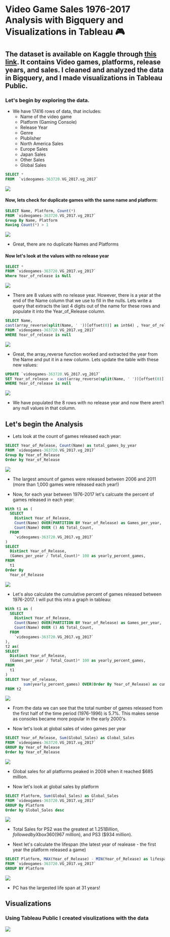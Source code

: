 # Video Game Sales 1976-2017 Analysis with Bigquery and Visualizations in Tableau :video_game:
## The dataset is available on Kaggle through [this link](https://www.kaggle.com/code/kendallgillies/video-game-sales-by-genre). It contains Video games, platforms, release years, and sales. I cleaned and analyzed the data in Bigquery, and I made visualizations in Tableau Public.
### Let's begin by exploring the data.
- We have 17416 rows of data, that includes:
  - Name of the video game
  - Platform (Gaming Console)
  - Release Year
  - Genre
  - Plublisher
  - North America Sales
  - Europe Sales
  - Japan Sales
  - Other Sales
  - Global Sales

```SQL
SELECT * 
FROM  `videogames-363720.VG_2017.vg_2017`
```

![](https://github.com/cdauksas/PortfolioProjects/blob/main/Picture13.png)


#### Now, lets check for duplicate games with the same name and platform:

```SQL
SELECT Name, Platform, Count(*)
FROM `videogames-363720.VG_2017.vg_2017`
Group By Name, Platform
Having Count(*) > 1
```

![](https://github.com/cdauksas/PortfolioProjects/blob/main/Picture-2.png)

- Great, there are no duplicate Names and Platforms

#### Now let's look at the values with no release year

```SQL
SELECT * 
FROM `videogames-363720.VG_2017.vg_2017`
Where Year_of_release is Null
```
![](https://github.com/cdauksas/PortfolioProjects/blob/main/Picture14.png)

- There are 8 values with no release year. However, there is a year at the end of the Name column that we use to fill in the nulls. Lets write a query that extracts the last 4 digits out of the name for these rows and populate it into the Year_of_Release column.

```SQL
SELECT Name, 
cast(array_reverse(split(Name, ' '))[offset(0)] as int64) , Year_of_release
FROM `videogames-363720.VG_2017.vg_2017`
WHERE Year_of_release is null    
````
![](https://github.com/cdauksas/PortfolioProjects/blob/main/Picture15.png)

- Great, the array_reverse function worked and extracted the year from the Name and put it in a new column. Lets update the table with these new values:

```SQL
UPDATE `videogames-363720.VG_2017.vg_2017`
SET Year_of_release =  cast(array_reverse(split(Name, ' '))[offset(0)] as int64)
WHERE Year_of_release is null
```
![](https://github.com/cdauksas/PortfolioProjects/blob/main/Picture-6.png)

- We have populated the 8 rows with no release year and now there aren’t any null values in that column.

## Let's begin the Analysis

- Lets look at the count of games released each year:

```SQL
SELECT Year_of_Release, Count(Name) as total_games_by_year  
FROM `videogames-363720.VG_2017.vg_2017`
Group By Year_of_Release
Order by Year_of_Release 
```
![](https://github.com/cdauksas/PortfolioProjects/blob/main/Picture16.png)

- The largest amount of games were released between 2006 and 2011 (more than 1,000 games were released each year!)

- Now, for each year between 1976-2017 let's calcuate the percent of games released in each year:

```SQL
With t1 as (
  SELECT 
    Distinct Year_of_Release, 
    Count(Name) OVER(PARTITION BY Year_of_Release) as Games_per_year, 
    Count(Name) OVER () AS Total_Count, 
  FROM 
    `videogames-363720.VG_2017.vg_2017`
)
SELECT 
  Distinct Year_of_Release, 
  (Games_per_year / Total_Count)* 100 as yearly_percent_games, 
FROM 
  t1 
Order By
  Year_of_Release
```
![](https://github.com/cdauksas/PortfolioProjects/blob/main/Picture-8.png)


- Let's also calculate the cumulative percent of games released between 1976-2017. I will put this into a graph in tableau:

```SQL
With t1 as (
  SELECT 
    Distinct Year_of_Release, 
    Count(Name) OVER(PARTITION BY Year_of_Release) as Games_per_year, 
    Count(Name) OVER () AS Total_Count, 
  FROM 
    `videogames-363720.VG_2017.vg_2017`
),
t2 as(
SELECT 
  Distinct Year_of_Release, 
  (Games_per_year / Total_Count)* 100 as yearly_percent_games, 
FROM 
  t1 
)
SELECT Year_of_release,
        sum(yearly_percent_games) OVER(Order By Year_of_Release) as cumulative_percnt,
FROM t2
```
![](https://github.com/cdauksas/PortfolioProjects/blob/main/Picture-9.png)

- From the data  we can see that the total number of games released from the first half of the time period (1976-1996) is 5.7%. This makes sense as consoles became more popular in the early 2000's.

- Now let's look at global sales of video games per year

```SQL
SELECT Year_of_Release, Sum(Global_Sales) as Global_Sales
FROM `videogames-363720.VG_2017.vg_2017`
GROUP By Year_of_Release
Order by Year_of_Release
```
![](https://github.com/cdauksas/PortfolioProjects/blob/main/Picture-10.png)

- Global sales for all platforms peaked in 2008 when it reached $685 million.

- Now let's look at global sales by platform

```SQL
SELECT Platform, Sum(Global_Sales) as Global_Sales
FROM `videogames-363720.VG_2017.vg_2017`
GROUP By Platform
Order by Global_Sales desc
```
![](https://github.com/cdauksas/PortfolioProjects/blob/main/Picture-11.png)

- Total Sales for PS2 was the greatest at $1.251 Billion, followed by Xbox360 ($967 million), and PS3 ($934 million).

- Next let's calculate the lifespan (the latest year of realease - the first year the platform released a game)

```SQL
SELECT Platform, MAX(Year_of_Release) - MIN(Year_of_Release) as lifespan
FROM `videogames-363720.VG_2017.vg_2017`
GROUP BY Platform
```
![](https://github.com/cdauksas/PortfolioProjects/blob/main/Picture-12.png)

- PC has the largested life span at 31 years!


## Visualizations

### Using Tableau Public I created visulizations with the data

![](https://github.com/cdauksas/PortfolioProjects/blob/main/VGTableau.PNG)
